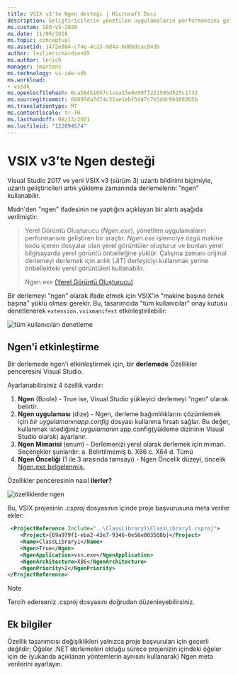 ```yaml
---
title: VSIX v3'te Ngen desteği | Microsoft Docs
description: Geliştiricilerin yönetilen uygulamaların performansını geliştirmek için kullanabileceği bir araç olan Yerel Görüntü Oluşturucu'su etkinleştirmeyi öğrenin.
ms.custom: SEO-VS-2020
ms.date: 11/09/2016
ms.topic: conceptual
ms.assetid: 1472e884-c74e-4c23-9d4a-6d8bdcac043b
author: leslierichardson95
ms.author: lerich
manager: jmartens
ms.technology: vs-ide-sdk
ms.workload:
- vssdk
ms.openlocfilehash: 0ca58451057c1cea15e0e99ff221595d525c1732
ms.sourcegitcommit: 68897da7d74c31ae1ebf5d47c7b5ddc9b108265b
ms.translationtype: MT
ms.contentlocale: tr-TR
ms.lasthandoff: 08/13/2021
ms.locfileid: "122094574"
---
```

# <a name="ngen-support-in-vsix-v3"></a>VSIX v3’te Ngen desteği

Visual Studio 2017 ve yeni VSIX v3 (sürüm 3) uzantı bildirimi biçimiyle, uzantı geliştiricileri artık yükleme zamanında derlemelerini "ngen" kullanabilir.

Msdn'den "ngen" ifadesinin ne yaptığını açıklayan bir alıntı aşağıda verilmiştir:

>Yerel Görüntü Oluşturucu (*Ngen.exe*), yönetilen uygulamaların performansını geliştiren bir araçtır. *Ngen.exe* işlemciye özgü makine kodu içeren dosyalar olan yerel görüntüler oluşturur ve bunları yerel bilgisayarda yerel görüntü önbelleğine yüklür. Çalışma zamanı orijinal derlemeyi derlemek için anlık (JIT) derleyiciyi kullanmak yerine önbellekteki yerel görüntüleri kullanabilir.
>
>Ngen.exe [ (Yerel Görüntü Oluşturucu)](/dotnet/framework/tools/ngen-exe-native-image-generator)

Bir derlemeyi "ngen" olarak ifade etmek için VSIX'in "makine başına örnek başına" yüklü olması gerekir. Bu, tasarımcıda "tüm kullanıcılar" onay kutusu denetlenerek `extension.vsixmanifest` etkinleştirilebilir:

![tüm kullanıcıları denetleme](media/check-all-users.png)

## <a name="how-to-enable-ngen"></a>Ngen'i etkinleştirme

Bir derlemede ngen'i etkinleştirmek için, bir **derlemede** Özellikler penceresini Visual Studio.

Ayarlanabilirsiniz 4 özellik vardır:

1. **Ngen** (Boole) - True ise, Visual Studio yükleyici derlemeyi "ngen" olarak belirtir.
2. **Ngen uygulaması** (dize) - Ngen, derleme bağımlılıklarını çözümlemek için *bir uygulamanınapp.config* dosyası kullanma fırsatı sağlar. Bu değer, kullanmak istediğiniz *uygulamanın* app.config(yükleme dizininin Visual Studio olarak) ayarlanır.
3. **Ngen Mimarisi** (enum) - Derlemenizi yerel olarak derlemek için mimari. Seçenekler şunlardır: a. Belirtilmemiş b. X86 c. X64 d. Tümü
4. **Ngen Önceliği** (1 ile 3 arasında tamsayı) - Ngen Öncelik düzeyi, öncelik [Ngen.exe belgelenmiş.](/dotnet/framework/tools/ngen-exe-native-image-generator#priority-levels)

Özellikler penceresinin nasıl **ilerler?**

![özelliklerde ngen](media/ngen-in-properties.png)

Bu, VSIX projesinin *.csproj* dosyasının içinde proje başvurusuna meta veriler ekler:

```xml
 <ProjectReference Include="..\ClassLibrary1\ClassLibrary1.csproj">
    <Project>{69a979f1-eba2-43e7-9346-0e56e803508b}</Project>
    <Name>ClassLibrary1</Name>
    <Ngen>True</Ngen>
    <NgenApplication>vsn.exe</NgenApplication>
    <NgenArchitecture>X86</NgenArchitecture>
    <NgenPriority>2</NgenPriority>
</ProjectReference>
```

> [!NOTE]
> Tercih ederseniz .csproj dosyasını doğrudan düzenleyebilirsiniz.

## <a name="extra-information"></a>Ek bilgiler

Özellik tasarımcısı değişiklikleri yalnızca proje başvuruları için geçerli değildir; Öğeler .NET derlemeleri olduğu sürece projenizin içindeki öğeler için de (yukarıda açıklanan yöntemlerin aynısını kullanarak) Ngen meta verilerini ayarlayın.
